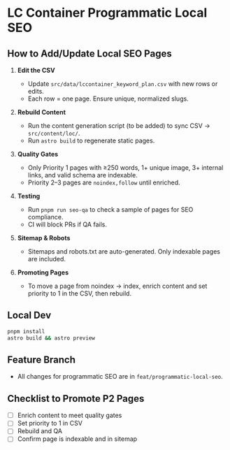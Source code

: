 # LC Container Programmatic Local SEO

## How to Add/Update Local SEO Pages

1. **Edit the CSV**

   - Update `src/data/lccontainer_keyword_plan.csv` with new rows or edits.
   - Each row = one page. Ensure unique, normalized slugs.

2. **Rebuild Content**

   - Run the content generation script (to be added) to sync CSV → `src/content/loc/`.
   - Run `astro build` to regenerate static pages.

3. **Quality Gates**

   - Only Priority 1 pages with ≥250 words, 1+ unique image, 3+ internal links, and valid schema are indexable.
   - Priority 2–3 pages are `noindex,follow` until enriched.

4. **Testing**

   - Run `pnpm run seo-qa` to check a sample of pages for SEO compliance.
   - CI will block PRs if QA fails.

5. **Sitemap & Robots**

   - Sitemaps and robots.txt are auto-generated. Only indexable pages are included.

6. **Promoting Pages**
   - To move a page from noindex → index, enrich content and set priority to 1 in the CSV, then rebuild.

## Local Dev

```bash
pnpm install
astro build && astro preview
```

## Feature Branch

- All changes for programmatic SEO are in `feat/programmatic-local-seo`.

## Checklist to Promote P2 Pages

- [ ] Enrich content to meet quality gates
- [ ] Set priority to 1 in CSV
- [ ] Rebuild and QA
- [ ] Confirm page is indexable and in sitemap
